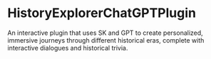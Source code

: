 # HistoryExplorerChatGPTPlugin
An interactive plugin that uses SK and GPT to create personalized, immersive journeys through different historical eras, complete with interactive dialogues and historical trivia.
